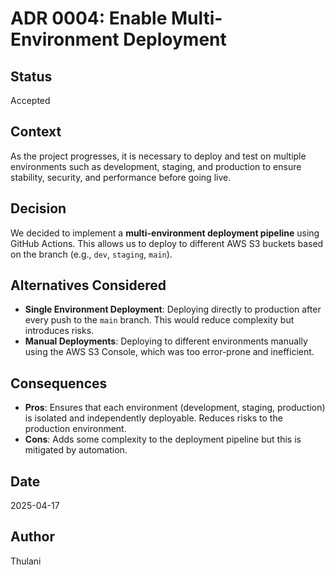 # ADR 0004: Enable Multi-Environment Deployment

## Status
Accepted

## Context
As the project progresses, it is necessary to deploy and test on multiple environments such as development, staging, and production to ensure stability, security, and performance before going live.

## Decision
We decided to implement a **multi-environment deployment pipeline** using GitHub Actions. This allows us to deploy to different AWS S3 buckets based on the branch (e.g., `dev`, `staging`, `main`).

## Alternatives Considered
- **Single Environment Deployment**: Deploying directly to production after every push to the `main` branch. This would reduce complexity but introduces risks.
- **Manual Deployments**: Deploying to different environments manually using the AWS S3 Console, which was too error-prone and inefficient.

## Consequences
- **Pros**: Ensures that each environment (development, staging, production) is isolated and independently deployable. Reduces risks to the production environment.
- **Cons**: Adds some complexity to the deployment pipeline but this is mitigated by automation.

## Date
2025-04-17

## Author
Thulani
